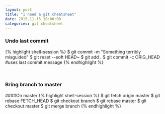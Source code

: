 ```yaml
---
layout: post
title: "I need a git cheatsheet"
date: 2015-11-15 10:00:00
categories: git cheatsheet
---
```


### Undo last commit
{% highlight shell-session %}
$ git commit -m "Something terribly misguided"
$ git reset --soft HEAD~
$ git add .
$ git commit -c ORIG_HEAD #uses last commit message
{% endhighlight %}

<br />

### Bring branch to master

####On master
{% highlight shell-session %}
$ git fetch origin master
$ git rebase FETCH_HEAD
$ git checkout branch
$ git rebase master
$ git checkout master
$ git merge branch
{% endhighlight %}
